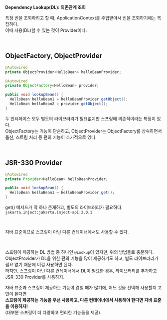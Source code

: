 **Dependency Lookup(DL): 의존관계 조회**

특정 빈을 조회하려고 할 때, ApplicationContext를 주입받아서 빈을 조회하기에는 복잡하다.   
이때 사용(DL)할 수 있는 것이 Provider이다.

</br>

## ObjectFactory, ObjectProvider

```java
@Autowired
private ObjectProvider<HelloBean> helloBeanProvider;

@Autowired
private ObjectFactory<HelloBean> provider;

public void lookupBean() {
  HelloBean helloBean1 = helloBeanProvider.getObject();
  HelloBean helloBean2 = provider.getObject();
}
```

두 인터페이스 모두 별도의 라이브러리가 필요없지만 스프링에 의존적이라는 특징이 있다.   
ObjectFactory는 기능이 단순하고, ObjectProvider는 ObjectFactory를 상속하면서 옵션, 스트림 처리 등 편의 기능이 추가적으로 있다.

</br>

## JSR-330 Provider

```java
@Autowired
private Provider<HelloBean> helloBeanProvider;

public void lookupBean() {
  HelloBean helloBean1 = helloBeanProvider.get();
}
```

get() 메서드가 딱 하나 존재하고, 별도의 라이브러리가 필요하다.   
`jakarta.inject:jakarta.inject-api:2.0.1`   

</br>

자바 표준이므로 스프링이 아닌 다른 컨테이너에서도 사용할 수 있다.


</br>

스프링이 제공하는 DL 방법 중 하나인 `@Lookup`이 있지만, 위의 방법들로 충분하다.   
ObjectProvider가 DL을 위한 편의 기능을 많이 제공하기도 하고, 별도 라이브러리가 필요 없기 때문에 이걸 사용하면 된다.   
하지만, 스프링이 아닌 다른 컨테이너에서 DL이 필요한 경우, 라이브러리를 추가하고 JSR-330 Provider를 사용하자.

자바 표준과 스프링이 제공하는 기능이 겹칠 때가 많기에, 어느 것을 선택해 사용할지 고민이 된다면   
**스프링이 제공하는 기능을 우선 사용하고, 다른 컨테이너에서 사용해야 한다면 자바 표준을 이용하자!**   
(대부분 스프링이 더 다양하고 편리한 기능들을 제공)
